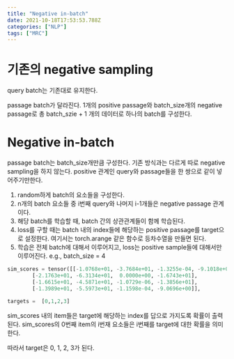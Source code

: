 ```yaml
---
title: "Negative in-batch"
date: 2021-10-18T17:53:53.788Z
categories: ["NLP"]
tags: ["MRC"]
---
```

# 기존의 negative sampling

query batch는 기존대로 유지한다. 

passage batch가 달라진다.
1개의 positive passage와 batch_size개의 negative passage로 총 batch_szie + 1 개의 데이터로 하나의 batch를 구성한다.

# Negative in-batch

passage batch는 batch_size개만큼 구성한다. 기존 방식과는 다르게 따로 negative sampling을 하지 않는다. positive 관계인 query와 passage들을 한 쌍으로 같이 넣어주기만한다.

1. random하게 batch의 요소들을 구성한다.
2. n개의 batch 요소들 중 i번째 query와 나머지 i-1개들은 negative passage 관계이다.
3. 해당 batch를 학습할 때, batch 간의 상관관계들이 함께 학습된다.
4. loss를 구할 때는 batch 내의 index들에 해당하는 positive passage를 target으로 설정한다. 여기서는 torch.arange 같은 함수로 등차수열을 만들면 된다.
5. 학습은 전체 batch에 대해서 이루어지고, loss는 positive sample들에 대해서만 이루어진다.
e.g., batch_size = 4
```py
sim_scores = tensor([[-1.0768e+01, -3.7684e+01, -1.3255e-04, -9.1018e+00],
        [-2.1763e+01, -6.3134e+01,  0.0000e+00, -1.6743e+01],
        [-1.6615e+01, -4.5871e+01, -1.0729e-06, -1.3856e+01],
        [-1.3989e+01, -5.5973e+01, -1.1598e-04, -9.0696e+00]],

targets =  [0,1,2,3]
```
sim_scores 내의 item들은 target에 해당하는 index를 답으로 가지도록 확률이 출력된다. sim_scores의 0번째 item의 i번재 요소들은 i번째를 target에 대한 확률을 의미한다.

따라서 target은 0, 1, 2, 3가 된다.
